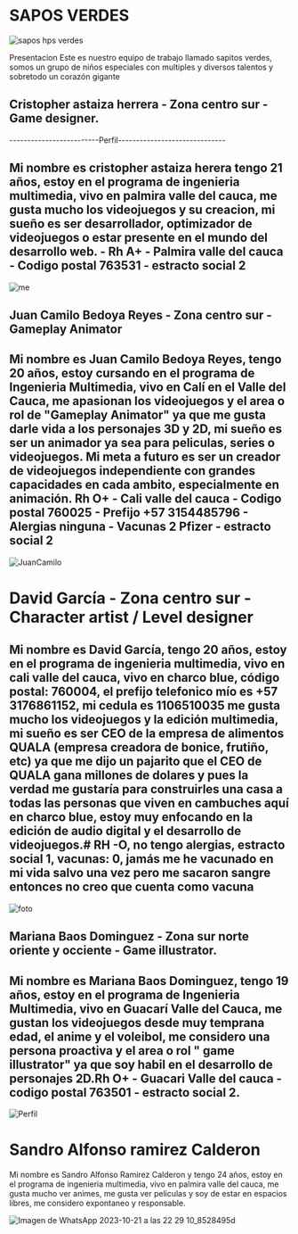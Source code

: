  #                                    SAPOS VERDES

![sapos hps verdes](https://github.com/user-attachments/assets/21622170-8f5e-4f6f-a52a-e79a87731527)

Presentacion 
Este es nuestro equipo de trabajo llamado sapitos verdes, somos un grupo de niños especiales con multiples y diversos talentos y sobretodo un corazón gigante


## Cristopher astaiza herrera - Zona centro sur - Game designer.

-------------------------Perfil------------------------------


## Mi nombre es cristopher astaiza herera tengo 21 años, estoy en el programa de ingenieria multimedia, vivo en palmira valle del cauca, me gusta mucho los videojuegos y su creacion, mi sueño es ser desarrollador, optimizador de videojuegos o estar presente en el mundo del desarrollo web. - Rh A+ - Palmira valle del cauca - Codigo postal 763531 - estracto social 2

![me](https://github.com/user-attachments/assets/4304438d-459f-4175-9ab7-0b12b1343f99)

## Juan Camilo Bedoya Reyes - Zona centro sur - Gameplay Animator

## Mi nombre es Juan Camilo Bedoya Reyes, tengo 20 años, estoy cursando en el programa de Ingenieria Multimedia, vivo en Calí en el Valle del Cauca, me apasionan los videojuegos y el area o rol de "Gameplay Animator" ya que me gusta darle vida a los personajes 3D y 2D, mi sueño es ser un animador ya sea para peliculas, series o videojuegos. Mi meta a futuro es ser un creador de videojuegos independiente con grandes capacidades en cada ambito, especialmente en animación. Rh O+ - Cali valle del cauca - Codigo postal 760025 - Prefijo +57 3154485796 - Alergias ninguna - Vacunas 2 Pfizer - estracto social 2

![JuanCamilo](https://github.com/user-attachments/assets/a84f5794-5dc3-4092-b5a2-8f52ddb03da2)

# David García - Zona centro sur - Character artist / Level designer

## Mi nombre es David García, tengo 20 años, estoy en el programa de ingenieria multimedia, vivo en cali valle del cauca, vivo en charco blue, código postal: 760004, el prefijo telefonico mío es +57 3176861152, mi cedula es 1106510035 me gusta mucho los videojuegos y la edición multimedia, mi sueño es ser CEO de la empresa de alimentos QUALA (empresa creadora de bonice, frutiño, etc) ya que me dijo un pajarito que el CEO de QUALA gana millones de dolares y pues la verdad me gustaría para construirles una casa a todas las personas que viven en cambuches aquí en charco blue, estoy muy enfocando en la edición de audio digital y el desarrollo de videojuegos.# RH -O, no tengo alergias, estracto social 1, vacunas: 0, jamás me he vacunado en mi vida salvo una vez pero me sacaron sangre entonces no creo que cuenta como vacuna

![foto](https://github.com/user-attachments/assets/82f54eb7-ad0b-43e8-b196-1da080f27794)

## Mariana Baos Dominguez - Zona sur norte oriente y occiente - Game illustrator.

## Mi nombre es Mariana Baos Dominguez, tengo 19 años, estoy en el programa de Ingenieria Multimedia, vivo en Guacarí Valle del Cauca, me gustan los videojuegos desde muy temprana edad, el anime y el voleibol, me considero una persona proactiva y el area o rol " game illustrator" ya que soy habil en el desarrollo de personajes 2D.Rh O+ - Guacari Valle del cauca - codigo postal 763501 - estracto social 2. #

![Perfil](https://github.com/user-attachments/assets/f5762dc0-363f-4285-9d53-83fdb3f629e3)

# Sandro Alfonso ramirez Calderon
Mi nombre es Sandro Alfonso Ramirez Calderon y tengo 24 años, estoy en el programa de ingenieria multimedia, vivo en palmira valle del cauca, me gusta mucho ver animes, me gusta ver peliculas y soy de estar en espacios libres, me considero expontaneo y responsable.

![Imagen de WhatsApp 2023-10-21 a las 22 29 10_8528495d](https://github.com/user-attachments/assets/4743f1e1-2def-4f6d-a273-4d0410d33df9) 
